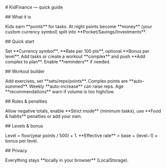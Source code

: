 \# KidFinance — quick guide



\## What it is

Kids earn \*\*points\*\* for tasks. At night points become \*\*money\*\* (your custom currency symbol) split into \*\*Pocket/Savings/Investments\*\*.



\## Quick start

Set \*\*Currency symbol\*\*, \*\*Rate per 100 pts\*\*, optional \*\*Bonus per level\*\*. Add tasks or create a workout \*\*complex\*\* and push \*\*Add complex to plan\*\*. Enable \*\*reminders\*\* if needed.



\## Workout builder

Add exercises, set \*\*sets/reps/points\*\*. Complex points are \*\*auto-summed\*\*. Weekly \*\*auto-increase\*\* can raise reps. Age \*\*recommendations\*\* warn if volume is too high/low.



\## Rules \& penalties

Allow negative totals, enable \*\*Strict mode\*\* (minimum tasks), use \*\*Food \& habits\*\* penalties or add your own.



\## Levels \& bonus

Level = floor(year points / 500) + 1. \*\*Effective rate\*\* = base + (level−1) × bonus per level.



\## Privacy

Everything stays \*\*locally in your browser\*\* (LocalStorage).



